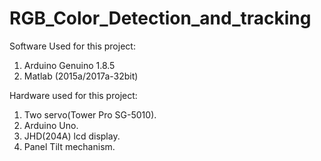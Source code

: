 # RGB_Color_Detection_and_tracking


Software Used for this project:

1) Arduino Genuino 1.8.5
2) Matlab (2015a/2017a-32bit)

Hardware used for this project:

1) Two servo(Tower Pro SG-5010).
2) Arduino Uno.
3) JHD(204A) lcd display.
4) Panel Tilt mechanism.
